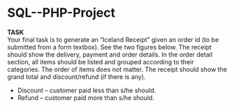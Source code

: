 # SQL--PHP-Project

**TASK**  
Your final task is to generate an “Iceland Receipt” given an order id (to be submitted from a form textbox). See the two figures below.
The receipt should show the delivery, payment and order details. In the order detail section, all items should be listed and 
grouped according to their categories. The order of items does not matter. The receipt should show the grand total and 
discount/refund (if there is any).
* Discount – customer paid less than s/he should.
* Refund – customer paid more than s/he should.
